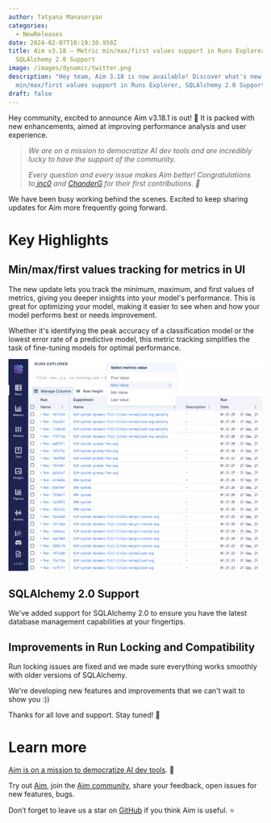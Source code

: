 ```yaml
---
author: Tatyana Manaseryan
categories:
  - NewReleases
date: 2024-02-07T16:19:10.950Z
title: Aim v3.18 — Metric min/max/first values support in Runs Explorer,
  SQLAlchemy 2.0 Support
image: /images/dynamic/twitter.png
description: "Hey team, Aim 3.18 is now available! Discover what's new: Metric
  min/max/first values support in Runs Explorer, SQLAlchemy 2.0 Support "
draft: false
---
```

Hey community, excited to announce Aim v3.18.1 is out! 🚀 It is packed with new enhancements, aimed at improving performance analysis and user experience.



> *We are on a mission to democratize AI dev tools and are incredibly lucky to have the support of the community.*
>
>
>
> *Every question and every issue makes Aim better! Congratulations to[ inc0](https://github.com/inc0) and [ChanderG](https://github.com/ChanderG) for their first contributions. 🙌* 



We have been busy working behind the scenes. Excited to keep sharing updates for Aim more frequently going forward.

# Key Highlights



## Min/max/first values tracking for metrics in UI

The new update lets you track the minimum, maximum, and first values of metrics, giving you deeper insights into your model's performance. This is great for optimizing your model, making it easier to see when and how your model performs best or needs improvement.



Whether it's identifying the peak accuracy of a classification model or the lowest error rate of a predictive model, this metric tracking simplifies the task of fine-tuning models for optimal performance.

![Runs Explorer](/images/dynamic/screen-shot-2024-02-07-at-19.10.05.png "Runs Explorer")

## SQLAlchemy 2.0 Support



We've added support for SQLAlchemy 2.0 to ensure you have the latest database management capabilities at your fingertips.



## Improvements in Run Locking and Compatibility



Run locking issues are fixed and we made sure everything works smoothly with older versions of SQLAlchemy.

We're developing new features and improvements that we can't wait to show you :))



Thanks for all love and support. Stay tuned! 🚀 

# Learn more

[Aim is on a mission to democratize AI dev tools](https://aimstack.readthedocs.io/en/latest/overview.html). 🙌

Try out [Aim](https://github.com/aimhubio/aim), join the [Aim community](https://community.aimstack.io/), share your feedback, open issues for new features, bugs.

Don’t forget to leave us a star on [GitHub](https://github.com/aimhubio/aim) if you think Aim is useful. ⭐️